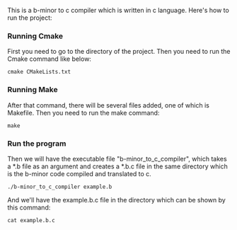 This is a b-minor to c compiler which is written in c language.
Here's how to run the project:

### Running Cmake

First you need to go to the directory of the project.
Then you need to run the Cmake command like below:
```
cmake CMakeLists.txt
```

### Running Make

After that command, there will be several files added, one of which is Makefile. Then you need to run the make command:
```
make
```

### Run the program
Then we will have the executable file "b-minor_to_c_compiler", which takes a *.b file as an argument and creates a *.b.c file in the same directory which is the b-minor code compiled and translated to c. 
```
./b-minor_to_c_compiler example.b
```
And we'll have the example.b.c file in the directory which can be shown by this command:
```
cat example.b.c
```
